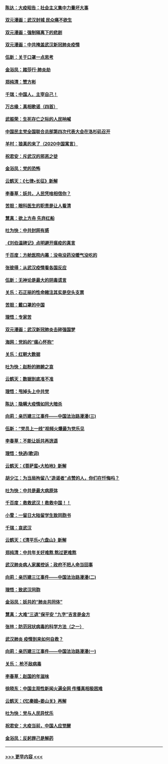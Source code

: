 #### [陈达：大疫昭告：社会主义集中力量坏大事](../pages/nsc993/n11859419.md?t=02120131) 
#### [双元漫画：武汉封城 民众痛不欲生](../pages/nsc993/n11859287.md?t=02120131) 
#### [双元漫画：强制隔离下的悲剧](../pages/nsc993/n11859244.md?t=02120131) 
#### [双元漫画：中共掩盖武汉新冠肺炎疫情](../pages/nsc993/n11858249.md?t=02120131) 
#### [伍新：关于口罩一点思考](../pages/nsc993/n11859195.md?t=02120131) 
#### [金浴凤：踏莎行‧肺炎劫](../pages/nsc993/n11858227.md?t=02120131) 
#### [郑纯清：赞方彬](../pages/nsc993/n11856803.md?t=02120131) 
#### [千瑞；中国人，主宰自己！](../pages/nsc993/n11856793.md?t=02120131) 
#### [万古缘：真相歌谣（四首）](../pages/nsc993/n11856263.md?t=02120131) 
#### [武振荣：生死存亡之际的人民呐喊](../pages/nsc993/n11856256.md?t=02120131) 
#### [中国民主党全国联合总部第四次代表大会在洛杉矶召开](../pages/nsc993/n11856344.md?t=02120131) 
#### [羊村：狼真的来了（2020中国寓言）](../pages/nsc993/n11856229.md?t=02120131) 
#### [祝君安：斥武汉的邪恶之徒](../pages/nsc993/n11855861.md?t=02120131) 
#### [金浴凤：党的恐怖](../pages/nsc993/n11855849.md?t=02120131) 
#### [云鹤天：《七律▪长征》新解](../pages/nsc993/n11855479.md?t=02120131) 
#### [李春草：妖共，人民凭啥相信你？](../pages/nsc993/n11855196.md?t=02120131) 
#### [苦胆：眼科医生的职责是让人看清](../pages/nsc993/n11853840.md?t=02120131) 
#### [慧真：欲上方舟 先弃红船](../pages/nsc993/n11853483.md?t=02120131) 
#### [吐为快：中共封网有感](../pages/nsc993/n11852575.md?t=02120131) 
#### [《刘伯温碑记》点明避开瘟疫的真言](../pages/nsc993/n11852128.md?t=02120131) 
#### [千百度：方舱医院内幕：没电没药没暖气没吃的](../pages/nsc993/n11850211.md?t=02120131) 
#### [张彼得：从武汉疫情看各国反应](../pages/nsc993/n11850102.md?t=02120131) 
#### [伍新：无神论是最大的阴毒谎言](../pages/nsc993/n11846129.md?t=02120131) 
#### [关乐：石正丽的性命赌注其实是空头支票](../pages/nsc993/n11846109.md?t=02120131) 
#### [苦胆：戴口罩的中国](../pages/nsc993/n11845576.md?t=02120131) 
#### [理悟：专家苦](../pages/nsc993/n11845564.md?t=02120131) 
#### [双元漫画：武汉新冠肺炎击碎强国梦](../pages/nsc993/n11843320.md?t=02120131) 
#### [海网：党妈的“瘟心怀抱”](../pages/nsc993/n11840740.md?t=02120131) 
#### [关乐：红朝大数据](../pages/nsc993/n11840675.md?t=02120131) 
#### [吐为快：赵粉的肺腑之哀](../pages/nsc993/n11840618.md?t=02120131) 
#### [云鹤天：数据到底准不准](../pages/nsc993/n11840325.md?t=02120131) 
#### [理悟：甩掉头上中共党](../pages/nsc993/n11838826.md?t=02120131) 
#### [陈达：隐瞒大疫情如同大暗杀](../pages/nsc993/n11838771.md?t=02120131) 
#### [向莉：亲历建三江事件——中国法治路漫漫(三)](../pages/nsc993/n11831825.md?t=02120131) 
#### [伍新：“党员上一线”视频火爆最为党乐见](../pages/nsc993/n11838200.md?t=02120131) 
#### [李春草：不能让妖共再逍遥](../pages/nsc993/n11838102.md?t=02120131) 
#### [理悟：快逃(歌词)](../pages/nsc993/n11838083.md?t=02120131) 
#### [云鹤天：《菩萨蛮▪大柏地》新解](../pages/nsc993/n11838059.md?t=02120131) 
#### [胡少江：为当局拘留八“造谣者”点赞的人，你们在忏悔吗？](../pages/nsc993/n11836801.md?t=02120131) 
#### [吐为快：中共是最大病原体](../pages/nsc993/n11836748.md?t=02120131) 
#### [千百度：救救武汉！救救中国！！](../pages/nsc993/n11836145.md?t=02120131) 
#### [小雪：一留日大陆留学生致同胞书](../pages/nsc993/n11834624.md?t=02120131) 
#### [千瑞：哀武汉](../pages/nsc993/n11833647.md?t=02120131) 
#### [云鹤天：《清平乐▪六盘山》新解](../pages/nsc993/n11833611.md?t=02120131) 
#### [郑纯清：中共年关好难熬 熬过更难熬](../pages/nsc993/n11833489.md?t=02120131) 
#### [武汉肺炎病人家属控诉：政府不把人命当回事](../pages/nsc993/n11833205.md?t=02120131) 
#### [向莉：亲历建三江事件——中国法治路漫漫(二)](../pages/nsc993/n11829102.md?t=02120131) 
#### [理悟：致武汉同胞](../pages/nsc993/n11831522.md?t=02120131) 
#### [金浴凤：妖共的“肺炎共同体”](../pages/nsc993/n11829448.md?t=02120131) 
#### [慧真：大难“三退”保平安 “九字”吉言是金方](../pages/nsc993/n11829501.md?t=02120131) 
#### [张林：防范冠状病毒的科学方法（之一）](../pages/nsc993/n11828618.md?t=02120131) 
#### [武汉肺炎 疫情到来如何自救？](../pages/nsc993/n11827632.md?t=02120131) 
#### [向莉：亲历建三江事件——中国法治路漫漫(一)](../pages/nsc993/n11827190.md?t=02120131) 
#### [关乐： 枪不敌病毒](../pages/nsc993/n11826746.md?t=02120131) 
#### [李春草：赵国的年滋味](../pages/nsc993/n11826321.md?t=02120131) 
#### [徐晓东：中国主观性新闻火遍全网 传播真相极困难](../pages/nsc993/n11826508.md?t=02120131) 
#### [云鹤天：《忆秦娥▪娄山关》再解](../pages/nsc993/n11824682.md?t=02120131) 
#### [吐为快：党与人民异忧乐](../pages/nsc993/n11824660.md?t=02120131) 
#### [祝君安：大疫当前，中国人应觉醒](../pages/nsc993/n11821946.md?t=02120131) 
#### [金浴凤：反躬罪己是解药](../pages/nsc993/n11820280.md?t=02120131) 

----
#### [ >>> 更早内容 <<< ](../indexes/nsc993-earlier.md)
